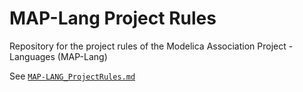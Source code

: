 # MAP-Lang Project Rules #

Repository for the project rules of the Modelica Association Project - Languages (MAP-Lang)

See [`MAP-LANG_ProjectRules.md`](MAP-LANG-ProjectRules.md)

